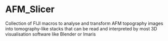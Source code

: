# AFM_Slicer
Collection of FIJI macros to analyse and transform AFM topography images into tomography-like stacks that can be read and interpreted by most 3D visualisation software like Blender or Imaris

